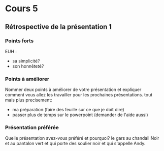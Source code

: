 # Cours 5
## Rétrospective de la présentation 1

### Points forts
EUH :
* sa simplicité?
* son honnêteté?

### Points à améliorer
Nommer deux points à améliorer de votre présentation et expliquer comment vous allez les travailler pour les prochaines présentations. 
tout mais plus precisement:
* ma préparation (faire des feuille sur ce que je doit dire)
* passer plus de temps sur le powerpoint (demander de l'aide aussi)

### Présentation préférée
Quelle présentation avez-vous préféré et pourquoi? 
le gars au chandail Noir et au pantalon vert et qui porte des soulier noir et qui s'appelle Andy. 
